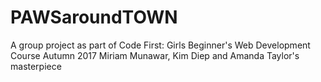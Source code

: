 # PAWSaroundTOWN
A group project as part of Code First: Girls Beginner's Web Development Course Autumn 2017
Miriam Munawar, Kim Diep and Amanda Taylor's masterpiece 
